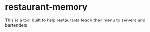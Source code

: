 # restaurant-memory
This is a tool built to help restaurants teach their menu to servers and bartenders
